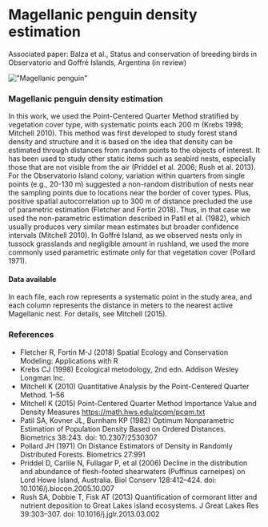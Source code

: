 # Magellanic penguin density estimation

Associated paper: Balza et al., Status and conservation of breeding birds in Observatorio and Goffré Islands, Argentina (in review)



!["Magellanic penguin"](https://newsroom.wcs.org/dnnimagehandler.ashx?mode=file&file=/Portals/164/3_Magellanic%20penguins%20at%20Isla%20de%20los%20Estados%20_%20ulises%20Balza%20(1).JPG&w=785&h=500&resizemode=crop)


### Magellanic penguin density estimation
In this work, we used the Point-Centered Quarter Method stratified by vegetation cover type, with systematic points each 200 m (Krebs 1998; Mitchell 2010). This method was first developed to study forest stand density and structure and it is based on the idea that density can be estimated through distances from random points to the objects of interest. It has been used to study other static items such as seabird nests, especially those that are not visible from the air (Priddel et al. 2006; Rush et al. 2013). For the Observatorio Island colony, variation within quarters from single points (e.g., 20-130 m) suggested a non-random distribution of nests near the sampling points due to locations near the border of cover types. Plus, positive spatial autocorrelation up to 300 m of distance precluded the use of parametric estimation (Fletcher and Fortin 2018). Thus, in that case we used the non-parametric estimation described in Patil et al. (1982), which usually produces very similar mean estimates but broader confidence intervals (Mitchell 2010). In Goffré Island, as we observed nests only in tussock grasslands and negligible amount in rushland, we used the more commonly used parametric estimate only for that vegetation cover (Pollard 1971). 

#### Data available
In each file, each row represents a systematic point in the study area, and each column represents the distance in meters to the nearest active Magellanic nest. For details, see Mitchell (2015).

### References

* Fletcher R, Fortin M-J (2018) Spatial Ecology and Conservation Modeling: Applications with R
* Krebs CJ (1998) Ecological metodology, 2nd edn. Addison Wesley Longman Inc.
* Mitchell K (2010) Quantitative Analysis by the Point-Centered Quarter Method. 1–56
* Mitchell K (2015) Point-Centered Quarter Method Importance Value and Density Measures https://math.hws.edu/pcqm/pcqm.txt
* Patil SA, Kovner JL, Burnham KP (1982) Optimum Nonparametric Estimation of Population Density Based on Ordered Distances. Biometrics 38:243. doi: 10.2307/2530307
* Pollard JH (1971) On Distance Estimators of Density in Randomly Distributed Forests. Biometrics 27:991
* Priddel D, Carlile N, Fullagar P, et al (2006) Decline in the distribution and abundance of flesh-footed shearwaters (Puffinus carneipes) on Lord Howe Island, Australia. Biol Conserv 128:412–424. doi: 10.1016/j.biocon.2005.10.007
* Rush SA, Dobbie T, Fisk AT (2013) Quantification of cormorant litter and nutrient deposition to Great Lakes island ecosystems. J Great Lakes Res 39:303–307. doi: 10.1016/j.jglr.2013.03.002
